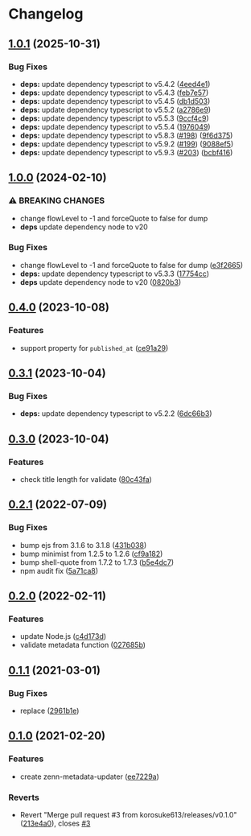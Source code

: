 # Changelog

## [1.0.1](https://github.com/korosuke613/zenn-metadata-updater/compare/v1.0.0...v1.0.1) (2025-10-31)


### Bug Fixes

* **deps:** update dependency typescript to v5.4.2 ([4eed4e1](https://github.com/korosuke613/zenn-metadata-updater/commit/4eed4e15fe3052c8e1eea9feb7d51ea97322affe))
* **deps:** update dependency typescript to v5.4.3 ([feb7e57](https://github.com/korosuke613/zenn-metadata-updater/commit/feb7e57f7fe23cd638c9974b323cdd5ada70bdcc))
* **deps:** update dependency typescript to v5.4.5 ([db1d503](https://github.com/korosuke613/zenn-metadata-updater/commit/db1d5033c60e0cdb4509d3e967eaf68f24474ae2))
* **deps:** update dependency typescript to v5.5.2 ([a2786e9](https://github.com/korosuke613/zenn-metadata-updater/commit/a2786e91a9b37ae93f9dd64341e4916c928effb2))
* **deps:** update dependency typescript to v5.5.3 ([9ccf4c9](https://github.com/korosuke613/zenn-metadata-updater/commit/9ccf4c943de6e3a379ec5c60ab9deda65e5cbdc9))
* **deps:** update dependency typescript to v5.5.4 ([1976049](https://github.com/korosuke613/zenn-metadata-updater/commit/197604938fcdcfff10a4693becc5aa590861fcec))
* **deps:** update dependency typescript to v5.8.3 ([#198](https://github.com/korosuke613/zenn-metadata-updater/issues/198)) ([9f6d375](https://github.com/korosuke613/zenn-metadata-updater/commit/9f6d37570f0e3a477b5e00ce2adf86fad3b96b7e))
* **deps:** update dependency typescript to v5.9.2 ([#199](https://github.com/korosuke613/zenn-metadata-updater/issues/199)) ([9088ef5](https://github.com/korosuke613/zenn-metadata-updater/commit/9088ef55d0969b916b1a6b1fecbaef4257404e03))
* **deps:** update dependency typescript to v5.9.3 ([#203](https://github.com/korosuke613/zenn-metadata-updater/issues/203)) ([bcbf416](https://github.com/korosuke613/zenn-metadata-updater/commit/bcbf416514c9f3aa57b449a4f1e8460b811244d7))

## [1.0.0](https://github.com/korosuke613/zenn-metadata-updater/compare/v0.4.0...v1.0.0) (2024-02-10)


### ⚠ BREAKING CHANGES

* change flowLevel to -1 and forceQuote to false for dump
* **deps** update dependency node to v20


### Bug Fixes

* change flowLevel to -1 and forceQuote to false for dump ([e3f2665](https://github.com/korosuke613/zenn-metadata-updater/commit/e3f2665ef4693d92adc12cd065dab0530c07848d))
* **deps:** update dependency typescript to v5.3.3 ([17754cc](https://github.com/korosuke613/zenn-metadata-updater/commit/17754cc099cbacaa18e893ddfd7f0e2ec8a2f33c))
* **deps** update dependency node to v20 ([0820b3](https://github.com/korosuke613/zenn-metadata-updater/commit/0820b352faf652aab8f103c64e020d0f76ac8d7b))

## [0.4.0](https://github.com/korosuke613/zenn-metadata-updater/compare/v0.3.1...v0.4.0) (2023-10-08)


### Features

* support property for `published_at` ([ce91a29](https://github.com/korosuke613/zenn-metadata-updater/commit/ce91a2985a0f31808d3b23a415226bc27593f782))

## [0.3.1](https://github.com/korosuke613/zenn-metadata-updater/compare/v0.3.0...v0.3.1) (2023-10-04)


### Bug Fixes

* **deps:** update dependency typescript to v5.2.2 ([6dc66b3](https://github.com/korosuke613/zenn-metadata-updater/commit/6dc66b33488ed519b0b79912f48ce294f54a53e6))

## [0.3.0](https://github.com/korosuke613/zenn-metadata-updater/compare/v0.2.1...v0.3.0) (2023-10-04)


### Features

* check title length for validate ([80c43fa](https://github.com/korosuke613/zenn-metadata-updater/commit/80c43fa15458a920b4c3f8e65fe27063c2a16dca))

## [0.2.1](https://github.com/korosuke613/zenn-metadata-updater/compare/v0.2.0...v0.2.1) (2022-07-09)


### Bug Fixes

* bump ejs from 3.1.6 to 3.1.8 ([431b038](https://github.com/korosuke613/zenn-metadata-updater/commit/431b038e4e416edd8014f37817c771e34998fcc2))
* bump minimist from 1.2.5 to 1.2.6 ([cf9a182](https://github.com/korosuke613/zenn-metadata-updater/commit/cf9a1820307fd708c37d1d3d80571e6523a899ee))
* bump shell-quote from 1.7.2 to 1.7.3 ([b5e4dc7](https://github.com/korosuke613/zenn-metadata-updater/commit/b5e4dc75c52dead1b448f7827a387f0c875df0bc))
* npm audit fix ([5a71ca8](https://github.com/korosuke613/zenn-metadata-updater/commit/5a71ca821dd61c56867e4db037f1fb8aa5072ea8))

## [0.2.0](https://github.com/korosuke613/zenn-metadata-updater/compare/v0.1.1...v0.2.0) (2022-02-11)


### Features

* update Node.js ([c4d173d](https://github.com/korosuke613/zenn-metadata-updater/commit/c4d173db5740832d0ac49fd4a685b4a13110fd2f))
* validate metadata function ([027685b](https://github.com/korosuke613/zenn-metadata-updater/commit/027685bd2bdec66a52bc9641ca463d5a6797faa0))



## [0.1.1](https://github.com/korosuke613/zenn-metadata-updater/compare/v0.1.0...v0.1.1) (2021-03-01)


### Bug Fixes

* replace ([2961b1e](https://github.com/korosuke613/zenn-metadata-updater/commit/2961b1ea1e72d59b009a7786087fe0c8b0a6195a))



## [0.1.0](https://github.com/korosuke613/zenn-metadata-updater/compare/v0.0.0...v0.1.0) (2021-02-20)


### Features

* create zenn-metadata-updater ([ee7229a](https://github.com/korosuke613/zenn-metadata-updater/commit/ee7229adb429beab300bb73c877229fce3cb5a51))


### Reverts

* Revert "Merge pull request #3 from korosuke613/releases/v0.1.0" ([213e4a0](https://github.com/korosuke613/zenn-metadata-updater/commit/213e4a0f62a845121b004f3b86277bafee731a7a)), closes [#3](https://github.com/korosuke613/zenn-metadata-updater/issues/3)
